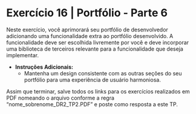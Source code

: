 # Exercício 16 | Portfólio - Parte 6

Neste exercício, você aprimorará seu portfólio de desenvolvedor adicionando uma
funcionalidade extra ao portfólio desenvolvido. A funcionalidade deve ser
escolhida livremente por você e deve incorporar uma biblioteca de terceiros
relevante para a funcionalidade que deseja implementar.

- **Instruções Adicionais:**
  - Mantenha um design consistente com as outras seções do seu portfólio para
    uma experiência de usuário harmoniosa.

Assim que terminar, salve todos os links para os exercícios realizados em PDF
nomeando o arquivo conforme a regra “nome_sobrenome_DR2_TP2.PDF” e poste como
resposta a este TP.
